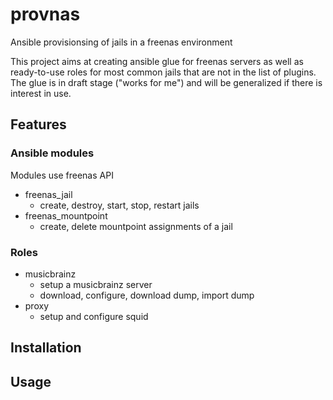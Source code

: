 # provnas
Ansible provisionsing of jails in a freenas environment

This project aims at creating ansible glue for freenas servers as well as ready-to-use roles for most common jails that are not in the list of plugins.
The glue is in draft stage ("works for me") and will be generalized if there is interest in use.

## Features
### Ansible modules
Modules use freenas API
* freenas_jail
  * create, destroy, start, stop, restart jails
* freenas_mountpoint 
  * create, delete mountpoint assignments of a jail

### Roles
* musicbrainz
  * setup a musicbrainz server
  * download, configure, download dump, import dump
* proxy
  * setup and configure squid

## Installation

## Usage


